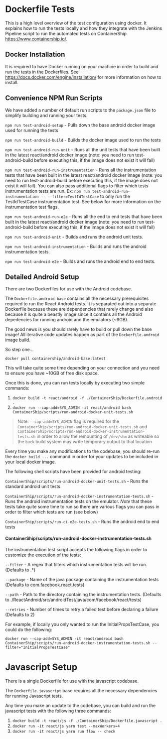 # Dockerfile Tests

This is a high level overview of the test configuration using docker. It explains how to run the tests locally
and how they integrate with the Jenkins Pipeline script to run the automated tests on ContainerShip <https://www.containership.io/>.

## Docker Installation

It is required to have Docker running on your machine in order to build and run the tests in the Dockerfiles.
See <https://docs.docker.com/engine/installation/> for more information on how to install.

## Convenience NPM Run Scripts

We have added a number of default run scripts to the `package.json` file to simplify building and running your tests.

`npm run test-android-setup` - Pulls down the base android docker image used for running the tests

`npm run test-android-build` - Builds the docker image used to run the tests

`npm run test-android-run-unit` - Runs all the unit tests that have been built in the latest react/android docker image (note: you need to run test-android-build before executing this, if the image does not exist it will fail)

`npm run test-android-run-instrumentation` - Runs all the instrumentation tests that have been built in the latest react/android docker image (note: you need to run test-android-build before executing this, if the image does not exist it will fail). You can also pass additional flags to filter which tests instrumentation tests are run. Ex: `npm run test-android-run-instrumentation -- --filter=TestIdTestCase` to only run the TestIdTestCase instrumentation test. See below for more information
on the instrumentation test flags.

`npm run test-android-run-e2e` - Runs all the end to end tests that have been built in the latest react/android docker image (note: you need to run test-android-build before executing this, if the image does not exist it will fail)

`npm run test-android-unit` - Builds and runs the android unit tests.

`npm run test-android-instrumentation` - Builds and runs the android instrumentation tests.

`npm run test-android-e2e` - Builds and runs the android end to end tests.

## Detailed Android Setup

There are two Dockerfiles for use with the Android codebase.

The `Dockerfile.android-base` contains all the necessary prerequisites required to run the React Android tests. It is
separated out into a separate Dockerfile because these are dependencies that rarely change and also because it is quite
a beastly image since it contains all the Android depedencies for running android and the emulators (~9GB).

The good news is you should rarely have to build or pull down the base image! All iterative code updates happen as
part of the `Dockerfile.android` image build.

So step one...

`docker pull containership/android-base:latest`

This will take quite some time depending on your connection and you need to ensure you have ~10GB of free disk space.

Once this is done, you can run tests locally by executing two simple commands:

1. `docker build -t react/android -f ./ContainerShip/Dockerfile.android .`
2. `docker run --cap-add=SYS_ADMIN -it react/android bash ContainerShip/scripts/run-android-docker-unit-tests.sh`

> Note: `--cap-add=SYS_ADMIN` flag is required for the `ContainerShip/scripts/run-android-docker-unit-tests.sh` and
`ContainerShip/scripts/run-android-docker-instrumentation-tests.sh` in order to allow the remounting of `/dev/shm` as writeable
so the `buck` build system may write temporary output to that location

Every time you make any modifications to the codebase, you should re-run the `docker build ...` command in order for your
updates to be included in your local docker image.

The following shell scripts have been provided for android testing:

`ContainerShip/scripts/run-android-docker-unit-tests.sh` - Runs the standard android unit tests

`ContainerShip/scripts/run-android-docker-instrumentation-tests.sh` - Runs the android instrumentation tests on the emulator. *Note* that these
tests take quite some time to run so there are various flags you can pass in order to filter which tests are run (see below)

`ContainerShip/scripts/run-ci-e2e-tests.sh` - Runs the android end to end tests

#### ContainerShip/scripts/run-android-docker-instrumentation-tests.sh

The instrumentation test script accepts the following flags in order to customize the execution of the tests:

`--filter` - A regex that filters which instrumentation tests will be run. (Defaults to .*)

`--package` - Name of the java package containing the instrumentation tests (Defaults to com.facebook.react.tests)

`--path` - Path to the directory containing the instrumentation tests. (Defaults to ./ReactAndroid/src/androidTest/java/com/facebook/react/tests)

`--retries` - Number of times to retry a failed test before declaring a failure (Defaults to 2)

For example, if locally you only wanted to run the InitialPropsTestCase, you could do the following:

`docker run --cap-add=SYS_ADMIN -it react/android bash ContainerShip/scripts/run-android-docker-instrumentation-tests.sh --filter="InitialPropsTestCase"`

# Javascript Setup

There is a single Dockerfile for use with the javascript codebase.

The `Dockerfile.javascript` base requires all the necessary dependencies for running Javascript tests.

Any time you make an update to the codebase, you can build and run the javascript tests with the following three commands:

1. `docker build -t react/js -f ./ContainerShip/Dockerfile.javascript .`
2. `docker run -it react/js yarn test --maxWorkers=4`
3. `docker run -it react/js yarn run flow -- check`
